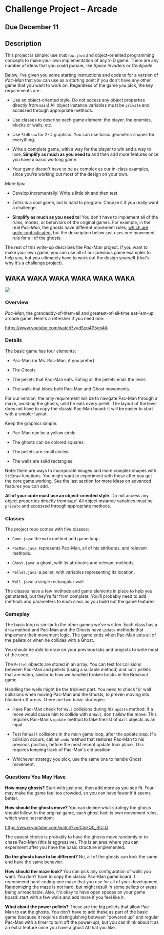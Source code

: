 # Challenge Project &ndash; Arcade

## Due December 11

## Description

This project is simple: use `StdDraw.java` and object-oriented programming concepts to make your own implementation of any 2-D game. There are any number of ideas that you
could pursue, like *Space Invaders* or *Centipede*.

Below, I've given you some starting instructions and code to for a version of *Pac-Man* that you can use as a starting point if you don't have any other game that you want
 to work on. Regardless of the game you pick, the key requirements are:

- Use an object-oriented style. Do not access any object properties directly from `main`! All object instance variables must be `private` and accessed through appropriate methods.

- Use classes to describe each game element: the player, the enemies, blocks or walls, etc.

- Use `StdDraw` for 2-D graphics. You can use basic geometric shapes for everything.

- Write a complete game, with a way for the player to win and a way to lose. **Simplify as much as you need to** and then add more features once you have a basic working game.

- Your game doesn't have to be as complex as our in-class examples, since you're working out most of the design on your own.

More tips:

- Develop incrementally! Write a little bit and then test.

- *Tetris* is a cool game, but is hard to program. Choose it if you really want a challenge.

- **Simplify as much as you need to**! You don't have to implement all of the rules, modes, or behaviors of the original games. For example, in the real *Pac-Man*, the ghosts have different movement rules, [which are quite sophisticated](
https://www.youtube.com/watch?v=ICwzQ0_RCcQ), but the description below just uses one movement rule for all of the ghosts.

The rest of this write-up describes the *Pac-Man* project. If you want to make your own game, you can use all of our previous game examples to help you, but you ultimately have to work out the design yourself (that's why it's a challenge project).
 
 
## WAKA WAKA WAKA WAKA WAKA WAKA

![](http://www.playthepast.org/wp-content/uploads/2011/10/636x460design_01.jpg)


### Overview
*Pac-Man*, the grandaddy-of-them-all and greatest-of-all-time eat-'em-up arcade game. Here's a refresher if you need one:

https://www.youtube.com/watch?v=dScq4P5gn4A


### Details

The basic game has four elements:

- Pac-Man (or Ms. Pac-Man, if you prefer)

- The Ghosts

- The pellets that Pac-Man eats. Eating all the pellets ends the level.

- The walls that block both Pac-Man and Ghost movements.

For our version, the only requirement will be to navigate Pac-Man through a maze, avoiding the ghosts, until he eats every pellet. The layout of the level does not have to copy the classic Pac-Man board: it will be easier to start with a simpler layout.

Keep the graphics simple:

- Pac-Man can be a yellow circle.

- The ghosts can be colored squares.

- The pellets are small circles.

- The walls are solid rectangles.

Note: there are ways to incorporate images and more complex shapes with `StdDraw` functions. You might want to experiment with those after you get the core game working. See the last section for more ideas on advanced features you can add.

**All of your code must use an object-oriented style**. Do not access any object properties directly from `main`! All object instance variables must be `private` and accessed through appropriate methods.

### Classes

The project repo comes with five classes:

- `Game.java`: the `main` method and game loop.

- `PacMan.java`: represents Pac-Man, all of his attributes, and relevant methods.

- `Ghost.java`: a ghost, with its attributes and relevant methods.

- `Pellet.java`: a pellet, with variables representing its location.

- `Wall.java`: a single rectangular wall.

The classes have a few methods and game elements in place to help you get started, but they're far from complete. You'll probably need to add methods and parameters to each class as you build out the game features.

### Gameplay

The basic loop is similar to the other games we've written. Each class has a `draw` method and Pac-Man and the Ghosts have `update` methods that implement their movement logic. The game ends when Pac-Man eats all of the pellets or when he collides with a Ghost.

You should be able to draw on your previous labs and projects to write most of the code.

The `Pellet` objects are stored in an array. You can test for collisions between Pac-Man and pellets (using a suitable method) and `null` pellets that are eaten, similar to how we handled broken bricks in the Breakout game.

Handling the walls might be the trickiest part. You need to check for wall collisions when moving Pac-Man and the Ghosts, to preven moving into blocked-off areas. There are two basic strategies:

- Have Pac-Man check for `Wall` collisions during his `update` method: if a move would cause him to collide with a `Wall`, don't allow the move. This requires Pac-Man's `update` method to take the list of `Wall` objects as an input.

- Test for `Wall` collisions in the main game loop, after the update step. If a collision occurs, call an `undo` method that restores Pac-Man to his previous position, before the most recent update took place. This requires keeping track of Pac-Man's old position.

- Whichever strategy you pick, use the same one to handle Ghost movement.

### Questions You May Have

**How many ghosts?** Start with just one, then add more as you see fit. Four may make the game feel too crowded, so you can have fewer if it seems better.

**How should the ghosts move?** You can decide what strategy the ghosts should follow. In the original game, each ghost had its own movement rules, which were not random:

https://www.youtube.com/watch?v=ICwzQ0_RCcQ

The easiest choice is probably to have the ghosts move randomly or to chase Pac-Man (this is aggressive). This is an area where you can experiment after you have the basic structure implemented.

**Do the ghosts have to be different?** No, all of the ghosts can look the same and have the same behavior.

**How should the maze look?** You can pick any configuration of walls you want. You don't have to copy the classic Pac-Man game board. I recommend hard-coding one maze that you use for all of your development. Randomizing the maze is not hard, but might result in some pellets or areas being unreachable. Also, it's okay to have open spaces on your game board: start with a few walls and add more if you feel like it.

**What about the power pellets?** These are the big pellets that allow Pac-Man to eat the ghosts. You don't have to add these as part of the basic game (because it requires distinguishing between "powered up" and regular Pac-Man with a timer to turn off the power-up), but you can think about it as an extra feature once you have a ghost AI that you like.

